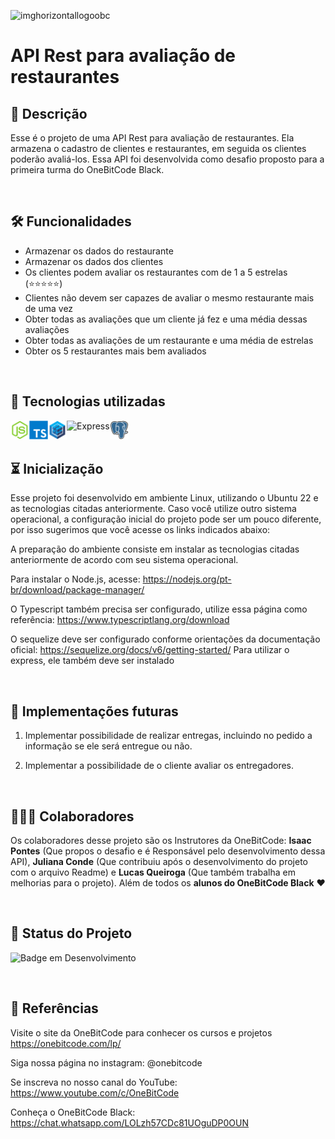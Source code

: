 ![imghorizontallogoobc](https://user-images.githubusercontent.com/29529757/176974783-c26e18fc-4712-415c-a281-2fc90169817f.png)

# API Rest para avaliação de restaurantes

## 📖  Descrição

Esse é o projeto de uma API Rest para avaliação de restaurantes. Ela armazena o cadastro de clientes e restaurantes, em seguida os clientes poderão avaliá-los.
Essa API foi desenvolvida como desafio proposto para a primeira turma do OneBitCode Black.

<br/>

## 🛠️ Funcionalidades

- Armazenar os dados do restaurante
- Armazenar os dados dos clientes
- Os clientes podem avaliar os restaurantes com de 1 a 5 estrelas (⭐⭐⭐⭐⭐)
- Clientes não devem ser capazes de avaliar o mesmo restaurante mais de uma vez
- Obter todas as avaliações que um cliente já fez e uma média dessas avaliações
- Obter todas as avaliações de um restaurante e uma média de estrelas
- Obter os 5 restaurantes mais bem avaliados
<br/>

## 📡 Tecnologias utilizadas 
<div align="center"> 
<img align="left" alt="NodeJs" height="30" width="30" src="https://raw.githubusercontent.com/devicons/devicon/master/icons/nodejs/nodejs-original.svg">
<img align="left" alt="Typescript" height="30" width="30" src="https://raw.githubusercontent.com/devicons/devicon/master/icons/typescript/typescript-original.svg">
<img align="left" alt="Sequelize" height="30" width="30" src="https://github.com/devicons/devicon/blob/master/icons/sequelize/sequelize-original.svg">
<img align="left" alt="Express" src="https://img.shields.io/badge/-Express-05122A?style=flat&logo=express">
<img align="left" alt="Postgresql" height="30" width="30" src="https://raw.githubusercontent.com/devicons/devicon/master/icons/postgresql/postgresql-original.svg">

</div>
<br/><br/>

## ⏳ Inicialização

Esse projeto foi desenvolvido em ambiente Linux, utilizando o Ubuntu 22 e as tecnologias citadas anteriormente. Caso você utilize outro sistema operacional, a configuração inicial do projeto pode ser um pouco diferente, por isso sugerimos que você acesse os links indicados abaixo:

A preparação do ambiente consiste em instalar as tecnologias citadas anteriormente de acordo com seu sistema operacional.

Para instalar o Node.js, acesse: https://nodejs.org/pt-br/download/package-manager/

O Typescript também precisa ser configurado, utilize essa página como referência: https://www.typescriptlang.org/download

O sequelize deve ser configurado conforme orientações da documentação oficial: https://sequelize.org/docs/v6/getting-started/
Para utilizar o express, ele também deve ser instalado

<br/>

## 🔮 Implementações futuras
1. Implementar possibilidade de realizar entregas, incluindo no pedido a informação se ele será entregue ou não.

2. Implementar a possibilidade de o cliente avaliar os entregadores.

<br/>

## 🤵🤵‍♀️ Colaboradores

Os colaboradores desse projeto são os Instrutores da OneBitCode: **Isaac Pontes** (Que propos o desafio e é Responsável pelo desenvolvimento dessa API), **Juliana Conde** (Que contribuiu após o desenvolvimento do projeto com o arquivo Readme) e **Lucas Queiroga** (Que também trabalha em melhorias para o projeto). Além de todos os **alunos do OneBitCode Black** ❤️

<br/>

## 🔎 Status do Projeto

![Badge em Desenvolvimento](https://img.shields.io/badge/Status-Em%20Desenvolvimento-green)

<br/>

## 📑 Referências

Visite o site da OneBitCode para conhecer os cursos e projetos
https://onebitcode.com/lp/

Siga nossa página no instagram: @onebitcode

Se inscreva no nosso canal do YouTube: https://www.youtube.com/c/OneBitCode

Conheça o OneBitCode Black: https://chat.whatsapp.com/LOLzh57CDc81UOguDP0OUN



